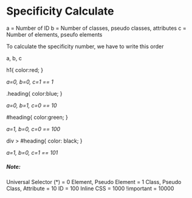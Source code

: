 # Specificity Calculate 

a = Number of ID
b = Number of classes, pseudo classes, attributes
c = Number of elements, pseufo elements

To calculate the specificity number, we have to write this order

a, b, c


h1{
  color:red;
}

*a=0, b=0, c=1 == 1*


.heading{
  color:blue;
}

*a=0, b=1, c=0 == 10*


#heading{
  color:green;
}

*a=1, b=0, c=0 == 100*


div > #heading{
  color: black;
}

*a=1, b=0, c=1 == 101*


##### Note:
Universal Selector (*) = 0
Element, Pseudo Element = 1
Class, Pseudo Class, Attribute = 10
ID = 100
Inline CSS = 1000
!important = 10000